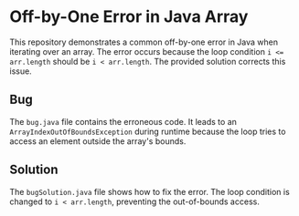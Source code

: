 # Off-by-One Error in Java Array

This repository demonstrates a common off-by-one error in Java when iterating over an array.  The error occurs because the loop condition `i <= arr.length` should be `i < arr.length`.  The provided solution corrects this issue.

## Bug
The `bug.java` file contains the erroneous code. It leads to an `ArrayIndexOutOfBoundsException` during runtime because the loop tries to access an element outside the array's bounds.

## Solution
The `bugSolution.java` file shows how to fix the error. The loop condition is changed to `i < arr.length`, preventing the out-of-bounds access.